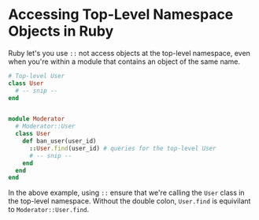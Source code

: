 # Accessing Top-Level Namespace Objects in Ruby

Ruby let's you use `::` not access objects at the top-level namespace, even when you're within a module that contains an object of the same name.

```ruby
# Top-level User
class User
  # -- snip --
end


module Moderator
  # Moderator::User
  class User
    def ban_user(user_id)
      ::User.find(user_id) # queries for the top-level User
      # -- snip --
    end
  end
end
```

In the above example, using `::` ensure that we're calling the `User` class in the top-level namespace. Without the double colon, `User.find` is equivilant to `Moderator::User.find`.

